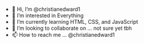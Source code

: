 - 👋 Hi, I’m @christianedward1
- 👀 I’m interested in Everything
- 🌱 I’m currently learning HTML, CSS, and JavaScript
- 💞️ I’m looking to collaborate on ... not sure yet tbh
- 📫 How to reach me ... @christianedward1 

<!---
christianedward1/christianedward1 is a ✨ special ✨ repository because its `README.md` (this file) appears on your GitHub profile.
You can click the Preview link to take a look at your changes.
--->
